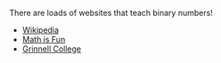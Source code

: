 There are loads of websites that teach binary numbers!

- [Wikipedia](https://en.wikipedia.org/wiki/Binary_number)
- [Math is Fun](https://www.mathsisfun.com/binary-number-system.html)
- [Grinnell College](http://www.math.grin.edu/~rebelsky/Courses/152/97F/Readings/student-binary)
